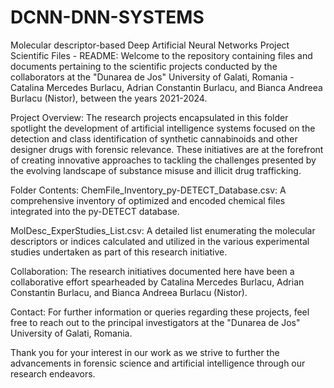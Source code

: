 # DCNN-DNN-SYSTEMS
Molecular descriptor-based Deep Artificial Neural Networks 
Project Scientific Files - README:
Welcome to the repository containing files and documents pertaining to the scientific projects conducted by the collaborators at the "Dunarea de Jos" University of Galati, Romania - Catalina Mercedes Burlacu, Adrian Constantin Burlacu, and Bianca Andreea Burlacu (Nistor), between the years 2021-2024.

Project Overview:
The research projects encapsulated in this folder spotlight the development of artificial intelligence systems focused on the detection and class identification of synthetic cannabinoids and other designer drugs with forensic relevance. These initiatives are at the forefront of creating innovative approaches to tackling the challenges presented by the evolving landscape of substance misuse and illicit drug trafficking.

Folder Contents:
ChemFile_Inventory_py-DETECT_Database.csv: A comprehensive inventory of optimized and encoded chemical files integrated into the py-DETECT database.

MolDesc_ExperStudies_List.csv: A detailed list enumerating the molecular descriptors or indices calculated and utilized in the various experimental studies undertaken as part of this research initiative.

Collaboration:
The research initiatives documented here have been a collaborative effort spearheaded by Catalina Mercedes Burlacu, Adrian Constantin Burlacu, and Bianca Andreea Burlacu (Nistor).

Contact:
For further information or queries regarding these projects, feel free to reach out to the principal investigators at the "Dunarea de Jos" University of Galati, Romania.

Thank you for your interest in our work as we strive to further the advancements in forensic science and artificial intelligence through our research endeavors.
